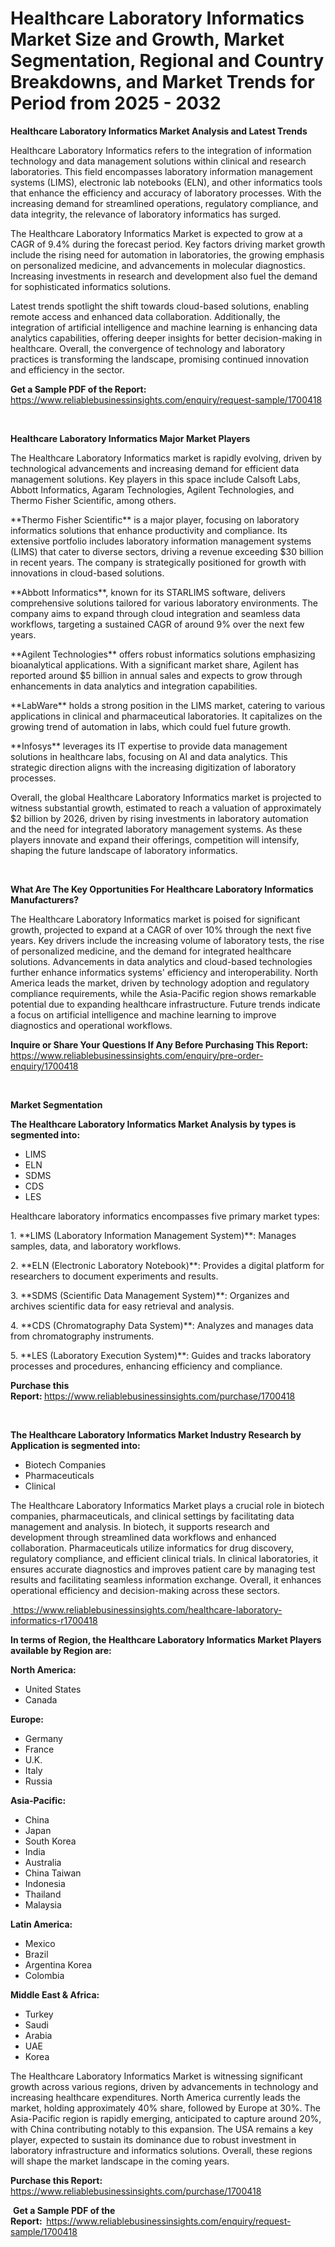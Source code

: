 <p><h1>Healthcare Laboratory Informatics Market Size and Growth, Market Segmentation, Regional and Country Breakdowns, and Market Trends for Period from 2025 -  2032</h1></p><p><strong>Healthcare Laboratory Informatics Market Analysis and Latest Trends</strong></p>
<p><p>Healthcare Laboratory Informatics refers to the integration of information technology and data management solutions within clinical and research laboratories. This field encompasses laboratory information management systems (LIMS), electronic lab notebooks (ELN), and other informatics tools that enhance the efficiency and accuracy of laboratory processes. With the increasing demand for streamlined operations, regulatory compliance, and data integrity, the relevance of laboratory informatics has surged.</p><p>The Healthcare Laboratory Informatics Market is expected to grow at a CAGR of 9.4% during the forecast period. Key factors driving market growth include the rising need for automation in laboratories, the growing emphasis on personalized medicine, and advancements in molecular diagnostics. Increasing investments in research and development also fuel the demand for sophisticated informatics solutions. </p><p>Latest trends spotlight the shift towards cloud-based solutions, enabling remote access and enhanced data collaboration. Additionally, the integration of artificial intelligence and machine learning is enhancing data analytics capabilities, offering deeper insights for better decision-making in healthcare. Overall, the convergence of technology and laboratory practices is transforming the landscape, promising continued innovation and efficiency in the sector.</p></p>
<p><strong>Get a Sample PDF of the Report:&nbsp;</strong> <a href="https://www.reliablebusinessinsights.com/enquiry/request-sample/1700418?utm_campaign=3384&utm_medium=2&utm_source=Github&utm_content=ia&utm_term=13042025&utm_id=healthcare-laboratory-informatics">https://www.reliablebusinessinsights.com/enquiry/request-sample/1700418</a></p>
<p>&nbsp;</p>
<p><strong>Healthcare Laboratory Informatics Major Market Players</strong></p>
<p><p>The Healthcare Laboratory Informatics market is rapidly evolving, driven by technological advancements and increasing demand for efficient data management solutions. Key players in this space include Calsoft Labs, Abbott Informatics, Agaram Technologies, Agilent Technologies, and Thermo Fisher Scientific, among others.</p><p>**Thermo Fisher Scientific** is a major player, focusing on laboratory informatics solutions that enhance productivity and compliance. Its extensive portfolio includes laboratory information management systems (LIMS) that cater to diverse sectors, driving a revenue exceeding $30 billion in recent years. The company is strategically positioned for growth with innovations in cloud-based solutions.</p><p>**Abbott Informatics**, known for its STARLIMS software, delivers comprehensive solutions tailored for various laboratory environments. The company aims to expand through cloud integration and seamless data workflows, targeting a sustained CAGR of around 9% over the next few years.</p><p>**Agilent Technologies** offers robust informatics solutions emphasizing bioanalytical applications. With a significant market share, Agilent has reported around $5 billion in annual sales and expects to grow through enhancements in data analytics and integration capabilities.</p><p>**LabWare** holds a strong position in the LIMS market, catering to various applications in clinical and pharmaceutical laboratories. It capitalizes on the growing trend of automation in labs, which could fuel future growth.</p><p>**Infosys** leverages its IT expertise to provide data management solutions in healthcare labs, focusing on AI and data analytics. This strategic direction aligns with the increasing digitization of laboratory processes.</p><p>Overall, the global Healthcare Laboratory Informatics market is projected to witness substantial growth, estimated to reach a valuation of approximately $2 billion by 2026, driven by rising investments in laboratory automation and the need for integrated laboratory management systems. As these players innovate and expand their offerings, competition will intensify, shaping the future landscape of laboratory informatics.</p></p>
<p>&nbsp;</p>
<p><strong>What Are The Key Opportunities For Healthcare Laboratory Informatics Manufacturers?</strong></p>
<p><p>The Healthcare Laboratory Informatics market is poised for significant growth, projected to expand at a CAGR of over 10% through the next five years. Key drivers include the increasing volume of laboratory tests, the rise of personalized medicine, and the demand for integrated healthcare solutions. Advancements in data analytics and cloud-based technologies further enhance informatics systems' efficiency and interoperability. North America leads the market, driven by technology adoption and regulatory compliance requirements, while the Asia-Pacific region shows remarkable potential due to expanding healthcare infrastructure. Future trends indicate a focus on artificial intelligence and machine learning to improve diagnostics and operational workflows.</p></p>
<p><strong>Inquire or Share Your Questions If Any Before Purchasing This Report:</strong> <a href="https://www.reliablebusinessinsights.com/enquiry/pre-order-enquiry/1700418?utm_campaign=3384&utm_medium=2&utm_source=Github&utm_content=ia&utm_term=13042025&utm_id=healthcare-laboratory-informatics">https://www.reliablebusinessinsights.com/enquiry/pre-order-enquiry/1700418</a></p>
<p>&nbsp;</p>
<p><strong>Market Segmentation</strong></p>
<p><strong>The Healthcare Laboratory Informatics Market Analysis by types is segmented into:</strong></p>
<p><ul><li>LIMS</li><li>ELN</li><li>SDMS</li><li>CDS</li><li>LES</li></ul></p>
<p><p>Healthcare laboratory informatics encompasses five primary market types: </p><p>1. **LIMS (Laboratory Information Management System)**: Manages samples, data, and laboratory workflows.</p><p>2. **ELN (Electronic Laboratory Notebook)**: Provides a digital platform for researchers to document experiments and results.</p><p>3. **SDMS (Scientific Data Management System)**: Organizes and archives scientific data for easy retrieval and analysis.</p><p>4. **CDS (Chromatography Data System)**: Analyzes and manages data from chromatography instruments.</p><p>5. **LES (Laboratory Execution System)**: Guides and tracks laboratory processes and procedures, enhancing efficiency and compliance.</p></p>
<p><strong>Purchase this Report:&nbsp;</strong><a href="https://www.reliablebusinessinsights.com/purchase/1700418?utm_campaign=3384&utm_medium=2&utm_source=Github&utm_content=ia&utm_term=13042025&utm_id=healthcare-laboratory-informatics">https://www.reliablebusinessinsights.com/purchase/1700418</a></p>
<p>&nbsp;</p>
<p><strong>The Healthcare Laboratory Informatics Market Industry Research by Application is segmented into:</strong></p>
<p><ul><li>Biotech Companies</li><li>Pharmaceuticals</li><li>Clinical</li></ul></p>
<p><p>The Healthcare Laboratory Informatics Market plays a crucial role in biotech companies, pharmaceuticals, and clinical settings by facilitating data management and analysis. In biotech, it supports research and development through streamlined data workflows and enhanced collaboration. Pharmaceuticals utilize informatics for drug discovery, regulatory compliance, and efficient clinical trials. In clinical laboratories, it ensures accurate diagnostics and improves patient care by managing test results and facilitating seamless information exchange. Overall, it enhances operational efficiency and decision-making across these sectors.</p></p>
<p><a href="https://www.reliablebusinessinsights.com/healthcare-laboratory-informatics-r1700418?utm_campaign=3384&utm_medium=2&utm_source=Github&utm_content=ia&utm_term=13042025&utm_id=healthcare-laboratory-informatics">&nbsp;https://www.reliablebusinessinsights.com/healthcare-laboratory-informatics-r1700418</a></p>
<p><strong>In terms of Region, the Healthcare Laboratory Informatics Market Players available by Region are:</strong></p>
<p>
    <p> <strong> North America: </strong>
        <ul>
            <li>United States</li>
            <li>Canada</li>
        </ul>
        </p> 
    <p> <strong> Europe: </strong>
        <ul>
            <li>Germany</li>
            <li>France</li>
            <li>U.K.</li>
            <li>Italy</li>
            <li>Russia</li>
        </ul>
        </p> 
    <p> <strong> Asia-Pacific: </strong>
        <ul>
            <li>China</li>
            <li>Japan</li>
            <li>South Korea</li>
            <li>India</li>
            <li>Australia</li>
            <li>China Taiwan</li>
            <li>Indonesia</li>
            <li>Thailand</li>
            <li>Malaysia</li>
        </ul>
        </p> 
    <p> <strong> Latin America: </strong>
        <ul>
            <li>Mexico</li>
            <li>Brazil</li>
            <li>Argentina Korea</li>
            <li>Colombia</li>
        </ul>
        </p> 
    <p> <strong> Middle East & Africa: </strong>
        <ul>
            <li>Turkey</li>
            <li>Saudi</li>
            <li>Arabia</li>
            <li>UAE</li>
            <li>Korea</li>
        </ul>
    </p>
    </p>
<p><p>The Healthcare Laboratory Informatics Market is witnessing significant growth across various regions, driven by advancements in technology and increasing healthcare expenditures. North America currently leads the market, holding approximately 40% share, followed by Europe at 30%. The Asia-Pacific region is rapidly emerging, anticipated to capture around 20%, with China contributing notably to this expansion. The USA remains a key player, expected to sustain its dominance due to robust investment in laboratory infrastructure and informatics solutions. Overall, these regions will shape the market landscape in the coming years.</p></p>
<p><strong>Purchase this Report: </strong><a href="https://www.reliablebusinessinsights.com/purchase/1700418?utm_campaign=3384&utm_medium=2&utm_source=Github&utm_content=ia&utm_term=13042025&utm_id=healthcare-laboratory-informatics">https://www.reliablebusinessinsights.com/purchase/1700418</a></p>
<p>&nbsp;<strong>Get a Sample PDF of the Report:&nbsp;&nbsp;</strong><a href="https://www.reliablebusinessinsights.com/enquiry/request-sample/1700418?utm_campaign=3384&utm_medium=2&utm_source=Github&utm_content=ia&utm_term=13042025&utm_id=healthcare-laboratory-informatics">https://www.reliablebusinessinsights.com/enquiry/request-sample/1700418</a></p>
<p><strong></strong></p>
<p><p></p><p></p><p></p></p>